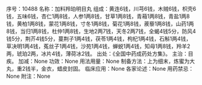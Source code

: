 序号：10488
名称：加料羚珀明目丸
组成：黄连6钱，川芎6钱，木贼6钱，枳壳6钱，五味6钱，杏仁1两8钱，人参1两8钱，甘草1两8钱，青葙1两8钱，青盐1两8钱，黄柏1两8钱，蒙花1两8钱，寸冬1两8钱，菊花1两8钱，蒺藜1两8钱，山药1两8钱，当归1两8钱，杜仲1两8钱，生地2两7钱，天冬2两7钱，全蝎4钱5分，防风4钱5分，荆芥4钱5分，蔓荆子1两4钱，茯苓1两4钱，枸杞1两4钱，石斛1两4钱，草决明1两4钱，菟丝子1两4钱，沙苑1两4钱，蝉蜕1两4钱，知母1两8钱，羚羊2两，琥珀2两，冰片4钱，薄荷冰2钱。
出处：《全国中药成药处方集》。
主治：目疾。
加减：None
功效：None
用法用量：None
制备方法：上为细末，炼蜜为大丸，重2钱半，金衣，蜡皮封固。
临床应用：None
各家论述：None
用药禁忌：None
附注：None
